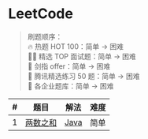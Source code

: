 LeetCode
========

> 刷题顺序：  
> 🔥 热题 HOT 100：简单 -> 困难  
> 👨‍💻 精选 TOP 面试题：简单 -> 困难  
> 🎨 剑指 offer：简单 -> 困难  
> 🐧 腾讯精选练习 50 题：简单 -> 困难     
> 🚀 各企业题库：简单 -> 困难  

\# | 题目 | 解法 | 难度
:------: | :------: | :------:| :------: 
1 | [两数之和](https://leetcode-cn.com/problems/two-sum/) | [Java](./src/000.twoSum/Solution.java) | 简单
